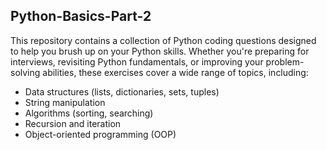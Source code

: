 ## Python-Basics-Part-2

This repository contains a collection of Python coding questions designed to help you brush up on your Python skills. Whether you're preparing for interviews, revisiting Python fundamentals, or improving your problem-solving abilities, these exercises cover a wide range of topics, including:

- Data structures (lists, dictionaries, sets, tuples)
- String manipulation
- Algorithms (sorting, searching)
- Recursion and iteration
- Object-oriented programming (OOP)